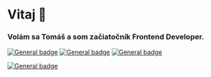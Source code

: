 <h1 align="left">Vitaj 👋</h1>
<h3 align="left">Volám sa  <b>Tomáš</b> a som začiatočník Frontend Developer.</h3>

[![General badge](https://img.shields.io/badge/HTML5-E34F26?style=for-the-badge&logo=html5&logoColor=white)]()
[![General badge](https://img.shields.io/badge/CSS3-1572B6?style=for-the-badge&logo=css3&logoColor=white)]()
[![General badge](https://img.shields.io/badge/JavaScript-F7DF1E?style=for-the-badge&logo=javascript&logoColor=black)]()

[![General badge](https://img.shields.io/badge/LinkedIn-0077B5?style=for-the-badge&logo=linkedin&logoColor=white)](https://www.linkedin.com/in/tom%C3%A1%C5%A1-dun%C3%ADk-31101325a/)

